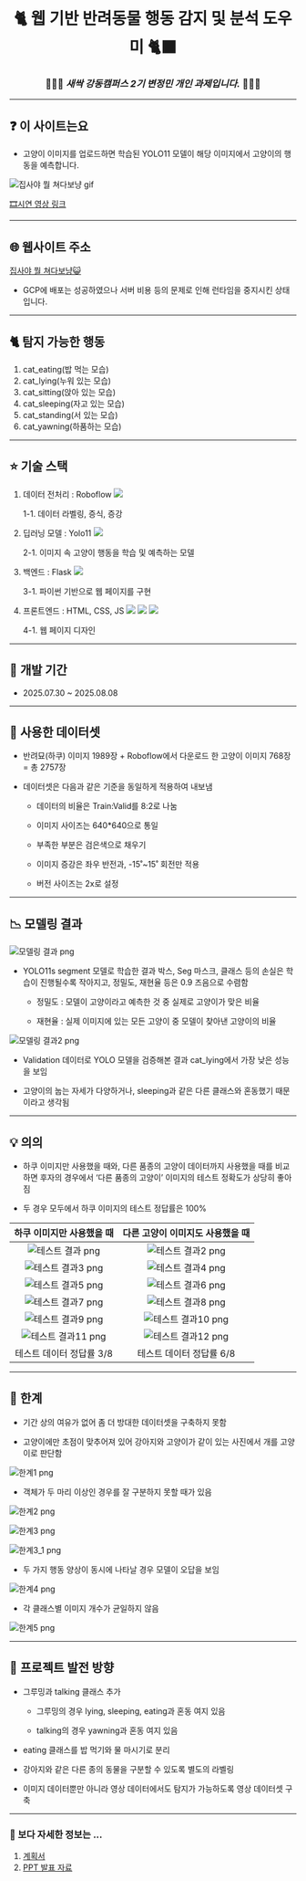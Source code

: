 <div align="center">
<h1>🐈 웹 기반 반려동물 행동 감지 및 분석 도우미 🐈‍⬛</h1>

   
### 👩🏻‍💻 _새싹 강동캠퍼스 2기 변정민 개인 과제입니다._ 👩🏻‍💻


</div>


---
## ❓ 이 사이트는요

- 고양이 이미지를 업로드하면 학습된 YOLO11 모델이 해당 이미지에서 고양이의 행동을 예측합니다. 


![집사야 뭘 쳐다보냥 gif](./READMEFiles/jipsa.gif)


[🎞️시연 영상 링크](https://youtu.be/OoCMH8PNAOM)


---
## 🌐 웹사이트 주소


[집사야 뭘 쳐다보냥😺](https://flask-chat-app-915768071749.asia-northeast3.run.app/)
- GCP에 배포는 성공하였으나 서버 비용 등의 문제로 인해 런타임을 중지시킨 상태입니다. 



---
## 🐈 탐지 가능한 행동
1. cat_eating(밥 먹는 모습)
2. cat_lying(누워 있는 모습)
3. cat_sitting(앉아 있는 모습)
4. cat_sleeping(자고 있는 모습)
5. cat_standing(서 있는 모습)
6. cat_yawning(하품하는 모습)



---
## ⭐ 기술 스택
1. 데이터 전처리 : Roboflow
<img src="https://img.shields.io/badge/roboflow-6706CE?style=flat-square&logo=roboflow&logoColor=white"/></a>

   1-1. 데이터 라벨링, 증식, 증강

2. 딥러닝 모델 : Yolo11 
<img src="https://img.shields.io/badge/yolo-111F68?style=flat-square&logo=yolo&logoColor=white"/></a>

   2-1. 이미지 속 고양이 행동을 학습 및 예측하는 모델

3. 백엔드 : Flask 
<img src="https://img.shields.io/badge/flask-3BABC3?style=flat-square&logo=flask&logoColor=white"/></a>

   3-1. 파이썬 기반으로 웹 페이지를 구현

4. 프론트엔드 : HTML, CSS, JS
<img src="https://img.shields.io/badge/html5-E34F26?style=flat-square&logo=html5&logoColor=white"/></a>
<img src="https://img.shields.io/badge/css-663399?style=flat-square&logo=css&logoColor=white"/></a>
<img src="https://img.shields.io/badge/javascript-F7DF1E?style=flat-square&logo=javascript&logoColor=white"/></a>

   4-1. 웹 페이지 디자인


---
## 📆 개발 기간
- 2025.07.30 ~ 2025.08.08


---
## 📂 사용한 데이터셋
- 반려묘(하쿠) 이미지 1989장 + Roboflow에서 다운로드 한 고양이 이미지 768장 = 총 2757장

- 데이터셋은 다음과 같은 기준을 동일하게 적용하여 내보냄

    - 데이터의 비율은 Train:Valid를 8:2로 나눔
  
    - 이미지 사이즈는 640*640으로 통일
  
    - 부족한 부분은 검은색으로 채우기
  
    - 이미지 증강은 좌우 반전과, -15˚~15˚ 회전만 적용
  
    - 버전 사이즈는 2x로 설정


---
## 📉 모델링 결과
![모델링 결과 png](./READMEFiles/results.png)
- YOLO11s segment 모델로 학습한 결과 박스, Seg 마스크, 클래스 등의 손실은 학습이 진행될수록 작아지고, 정밀도, 재현율 등은 0.9 즈음으로 수렴함

    - 정밀도 : 모델이 고양이라고 예측한 것 중 실제로 고양이가 맞은 비율
  
    - 재현율 : 실제 이미지에 있는 모든 고양이 중 모델이 찾아낸 고양이의 비율



![모델링 결과2 png](./READMEFiles/results2.png)
- Validation 데이터로 YOLO 모델을 검증해본 결과 cat_lying에서 가장 낮은 성능을 보임

- 고양이의 눕는 자세가 다양하거나, sleeping과 같은 다른 클래스와 혼동했기 때문이라고 생각됨


---
## 💡 의의
- 하쿠 이미지만 사용했을 때와, 다른 품종의 고양이 데이터까지 사용했을 때를 비교하면 후자의 경우에서 ‘다른 품종의 고양이’ 이미지의 테스트 정확도가 상당히 좋아짐

- 두 경우 모두에서 하쿠 이미지의 테스트 정답률은 100%

| 하쿠 이미지만 사용했을 때 | 다른 고양이 이미지도 사용했을 때 |
| :-:  | :-: |
| ![테스트 결과 png](./READMEFiles/test1.png) | ![테스트 결과2 png](./READMEFiles/test2.png) |
| ![테스트 결과3 png](./READMEFiles/test3.png) | ![테스트 결과4 png](./READMEFiles/test4.png) |
| ![테스트 결과5 png](./READMEFiles/test5.png) | ![테스트 결과6 png](./READMEFiles/test6.png) |
| ![테스트 결과7 png](./READMEFiles/test7.png) | ![테스트 결과8 png](./READMEFiles/test8.png) |
| ![테스트 결과9 png](./READMEFiles/test9.png) | ![테스트 결과10 png](./READMEFiles/test10.png) |
| ![테스트 결과11 png](./READMEFiles/test11.png) | ![테스트 결과12 png](./READMEFiles/test12.png) |
| 테스트 데이터 정답률 3/8 | 테스트 데이터 정답률 6/8 |


---
## 🥲 한계
- 기간 상의 여유가 없어 좀 더 방대한 데이터셋을 구축하지 못함

- 고양이에만 초점이 맞추어져 있어 강아지와 고양이가 같이 있는 사진에서 개를 고양이로 판단함


![한계1 png](./READMEFiles/limit1.png)


- 객체가 두 마리 이상인 경우를 잘 구분하지 못할 때가 있음


![한계2 png](./READMEFiles/limit2.png)


![한계3 png](./READMEFiles/test11.png)


![한계3_1 png](./READMEFiles/test12.png)


- 두 가지 행동 양상이 동시에 나타날 경우 모델이 오답을 보임


![한계4 png](./READMEFiles/test2.png)


- 각 클래스별 이미지 개수가 균일하지 않음


![한계5 png](./READMEFiles/limit5.png)



---
## 🚀 프로젝트 발전 방향
- 그루밍과 talking 클래스 추가

    - 그루밍의 경우 lying, sleeping, eating과 혼동 여지 있음
  
    - talking의 경우 yawning과 혼동 여지 있음

- eating 클래스를 밥 먹기와 물 마시기로 분리

- 강아지와 같은 다른 종의 동물을 구분할 수 있도록 별도의 라벨링

- 이미지 데이터뿐만 아니라 영상 데이터에서도 탐지가 가능하도록 영상 데이터셋 구축



---
### 🔗 보다 자세한 정보는 ...
1. [계획서](https://docs.google.com/document/d/1hEPHCC6kBZtsp58v5-ov2zFL8bd7LzVTM9wJpdJWfMw/preview?tab=t.0)
2. [PPT 발표 자료](https://docs.google.com/presentation/d/1QVrJAyfDiPl5RBFEZpTXP8nsxzzLl2QgrjvU3m0s2qw/edit?slide=id.p1#slide=id.p1)
